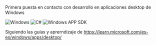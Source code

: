 Primera puesta en contacto con desarrollo en aplicaciones desktop de Windows

![Windows](https://img.shields.io/badge/Windows-0078D6?style=for-the-badge&logo=windows&logoColor=white)
![C#](https://img.shields.io/badge/C%23-239120?style=for-the-badge&logo=csharp&logoColor=white)
![Windows APP SDK](https://img.shields.io/badge/Windows%20SDK-0084FF?style=for-the-badge&logo=windows&logoColor=white)

Siguiendo las guías y aprerndizaje de https://learn.microsoft.com/es-es/windows/apps/desktop/
